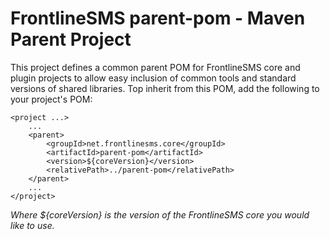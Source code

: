 FrontlineSMS parent-pom - Maven Parent Project
==============================================

This project defines a common parent POM for FrontlineSMS core and plugin projects to allow easy inclusion of common tools and standard versions of shared libraries.  Top inherit from this POM, add the following to your project's POM:

	<project ...>
		...
		<parent>
			<groupId>net.frontlinesms.core</groupId>
			<artifactId>parent-pom</artifactId>
			<version>${coreVersion}</version>
			<relativePath>../parent-pom</relativePath>
		</parent>
		...
	</project>
*Where ${coreVersion} is the version of the FrontlineSMS core you would like to use.*
